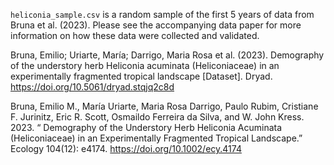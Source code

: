 `heliconia_sample.csv` is a random sample of the first 5 years of data from Bruna et al. (2023).  Please see the accompanying data paper for more information on how these data were collected and validated.

Bruna, Emilio; Uriarte, María; Darrigo, Maria Rosa et al. (2023). Demography of the understory herb Heliconia acuminata (Heliconiaceae) in an experimentally fragmented tropical landscape [Dataset]. Dryad. https://doi.org/10.5061/dryad.stqjq2c8d

Bruna, Emilio M., María Uriarte, Maria Rosa Darrigo, Paulo Rubim, Cristiane F. Jurinitz, Eric R. Scott, Osmaildo Ferreira da Silva, and W. John Kress. 2023. “ Demography of the Understory Herb Heliconia Acuminata (Heliconiaceae) in an Experimentally Fragmented Tropical Landscape.” Ecology 104(12): e4174. https://doi.org/10.1002/ecy.4174